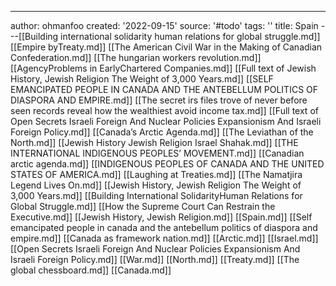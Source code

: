 ---
author: ohmanfoo
created: '2022-09-15'
source: '#todo'
tags: ''
title: Spain
---[[Building international solidarity human relations for global struggle.md]]
[[Empire byTreaty.md]]
[[The American Civil War in the Making of Canadian Confederation.md]]
[[The hungarian workers revolution.md]]
[[AgencyProblems in EarlyChartered Companies.md]]
[[Full text of Jewish History, Jewish Religion The Weight of 3,000 Years.md]]
[[SELF EMANCIPATED PEOPLE IN CANADA AND THE ANTEBELLUM POLITICS OF DIASPORA AND EMPIRE.md]]
[[The secret irs files trove of never before seen records reveal how the wealthiest avoid income tax.md]]
[[Full text of Open Secrets Israeli Foreign And Nuclear Policies Expansionism And Israeli Foreign Policy.md]]
[[Canada’s Arctic Agenda.md]]
[[The Leviathan of the North.md]]
[[Jewish History Jewish Religion Israel Shahak.md]]
[[THE INTERNATIONAL INDIGENOUS PEOPLES’ MOVEMENT.md]]
[[Canadian arctic agenda.md]]
[[INDIGENOUS PEOPLES OF CANADA AND THE UNITED STATES OF AMERICA.md]]
[[Laughing at Treaties.md]]
[[The Namatjira Legend Lives On.md]]
[[Jewish History, Jewish Religion The Weight of 3,000 Years.md]]
[[Building International SolidarityHuman Relations for Global Struggle.md]]
[[How the Supreme Court Can Restrain the Executive.md]]
[[Jewish History, Jewish Religion.md]]
[[Spain.md]]
[[Self emancipated people in canada and the antebellum politics of diaspora and empire.md]]
[[Canada as framework nation.md]]
[[Arctic.md]]
[[Israel.md]]
[[Open Secrets Israeli Foreign And Nuclear Policies Expansionism And Israeli Foreign Policy.md]]
[[War.md]]
[[North.md]]
[[Treaty.md]]
[[The global chessboard.md]]
[[Canada.md]]
